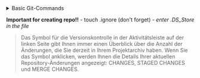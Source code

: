 <details>
<summary>Basic Git-Commands</summary>

|    Command | Explanation                                                             |
| ---------: | ----------------------------------------------------------------------- |
|   git init | is a one-time command during the initial setup of a new repository      |
| git status | returns the status of the working directory and the staging environment |
|        xxx | xxx                                                                     |
|        xxx | xxx                                                                     |
|        xxx | xxx                                                                     |
|        xxx | xxx                                                                     |

</details>

**Important for creating repo!!** - touch .ignore (don't forget) - _enter .DS_Store in the file_

> Das Symbol für die Versionskontrolle in der Aktivitätsleiste auf der linken Seite gibt Ihnen immer einen Überblick über die Anzahl der Änderungen, die Sie derzeit in Ihrem Projektarchiv haben. Wenn Sie das Symbol anklicken, werden Ihnen die Details Ihrer aktuellen Repository-Änderungen angezeigt: CHANGES, STAGED CHANGES und MERGE CHANGES.
